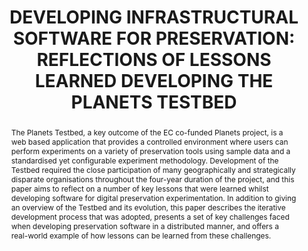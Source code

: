 ---
abstract: 'The Planets Testbed, a key outcome of the EC co-funded

  Planets project, is a web based application that provides

  a controlled environment where users can perform experiments

  on a variety of preservation tools using sample data

  and a standardised yet configurable experiment methodology.

  Development of the Testbed required the close

  participation of many geographically and strategically disparate

  organisations throughout the four-year duration of

  the project, and this paper aims to reflect on a number

  of key lessons that were learned whilst developing software

  for digital preservation experimentation. In addition

  to giving an overview of the Testbed and its evolution,

  this paper describes the iterative development process that

  was adopted, presents a set of key challenges faced when

  developing preservation software in a distributed manner,

  and offers a real-world example of how lessons can be

  learned from these challenges.'
creators:
- Aitken, Matthew Barr, Brian
- Ross, Seamus
- Lindley, Andrew
- Barr, Matthew
date: null
document_url: https://services.phaidra.univie.ac.at/api/object/o:185192/download
grand_parent: iPRES
institutions: []
keywords: []
landing_page_url: https://phaidra.univie.ac.at/o:185192
language: eng
layout: publication
license: GPLv3
notes_url: null
parent: iPRES 2010
presentation_url: null
publication_type: paper
size: 340312
source_name: iPRES
title: 'DEVELOPING INFRASTRUCTURAL SOFTWARE FOR PRESERVATION:  REFLECTIONS OF LESSONS
  LEARNED DEVELOPING THE PLANETS  TESTBED'
year: 2010
---